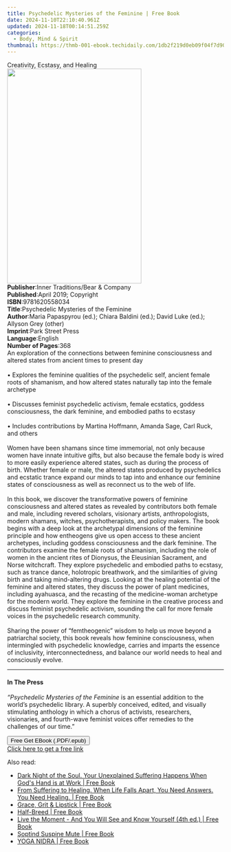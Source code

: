```yaml
---
title: Psychedelic Mysteries of the Feminine | Free Book
date: 2024-11-10T22:10:40.961Z
updated: 2024-11-18T00:14:51.259Z
categories:
  - Body, Mind & Spirit
thumbnail: https://thmb-001-ebook.techidaily.com/1db2f219d0eb09f04f7d90126590632a4352990196f552dc9c43583ded2e2ad0.jpg
---
```

<main id="book-container">
  <div class="flex flex-col">
    <div class="book-brief flex-1 py-6 px-4 sm:p-6 md:py-10 md:px-8">
      <!-- brief-->
      <div class="book-brief-main">Creativity, Ecstasy, and Healing</div>
    </div>
    <div
      class="book-meta-info flex-1 grid gap-4 col-start-1 col-end-3 row-start-1 sm:mb-6 sm:grid-cols-4 lg:gap-6 lg:col-start-2 lg:row-end-6 lg:row-span-6 lg:mb-0"
    >
      <div
        class="book-meta-info-left place-content-center mt-4 p-4 text-sm leading-6 col-start-2 col-span-2 dark:text-slate-400"
      >
        <img
          class="w-full h-500 object-cover rounded-lg sm:h-255 sm:col-span-2 lg:col-span-full"
          src="https://img-001-ebook.techidaily.com/49f4d4da23e3ec2214e5b6cd29716bec4ddac1c49d0d5c27c9930a51fcf2c523.jpg"
          alt=""
          width="312"
          height="500"
        />
      </div>
      <div
        class="book-meta-info-right mt-2 col-start-1 row-start-2 col-span-3 self-center"
      >
        <!-- meta data  -->
        <div class="flex flex-col px-4 md:px-8">
          <div class="flex-1">
            <strong>Publisher</strong>:<span class="px-2"
              >Inner Traditions/Bear &amp; Company</span
            >
          </div>
          <div class="flex-1">
            <strong>Published</strong>:<span class="px-2"
              >April 2019; Copyright</span
            >
          </div>
          <div class="flex-1">
            <strong>ISBN</strong>:<span class="px-2">9781620558034</span>
          </div>
          <div class="flex-1">
            <strong>Title</strong>:<span class="px-2"
              >Psychedelic Mysteries of the Feminine</span
            >
          </div>
          <div class="flex-1">
            <strong>Author</strong>:<span class="px-2"
              >Maria Papaspyrou (ed.); Chiara Baldini (ed.); David Luke (ed.);
              Allyson Grey (other)</span
            >
          </div>
          <div class="flex-1">
            <strong>Imprint</strong>:<span class="px-2">Park Street Press</span>
          </div>
          <div class="flex-1">
            <strong>Language</strong>:<span class="px-2">English</span>
          </div>
          <div class="flex-1">
            <strong>Number of Pages</strong>:<span class="px-2">368</span>
          </div>
        </div>
      </div>
    </div>
    <div class="book-description flex-1 py-6 px-4 sm:p-6 md:py-10 md:px-8">
      <div class="book-description-main">
        <div accordion-content="" id="description">
          An exploration of the connections between feminine consciousness and
          altered states from ancient times to present day <br /><br />•
          Explores the feminine qualities of the psychedelic self, ancient
          female roots of shamanism, and how altered states naturally tap into
          the female archetype <br /><br />• Discusses feminist psychedelic
          activism, female ecstatics, goddess consciousness, the dark feminine,
          and embodied paths to ecstasy <br /><br />• Includes contributions by
          Martina Hoffmann, Amanda Sage, Carl Ruck, and others <br /><br />Women
          have been shamans since time immemorial, not only because women have
          innate intuitive gifts, but also because the female body is wired to
          more easily experience altered states, such as during the process of
          birth. Whether female or male, the altered states produced by
          psychedelics and ecstatic trance expand our minds to tap into and
          enhance our feminine states of consciousness as well as reconnect us
          to the web of life. <br /><br />In this book, we discover the
          transformative powers of feminine consciousness and altered states as
          revealed by contributors both female and male, including revered
          scholars, visionary artists, anthropologists, modern shamans, witches,
          psychotherapists, and policy makers. The book begins with a deep look
          at the archetypal dimensions of the feminine principle and how
          entheogens give us open access to these ancient archetypes, including
          goddess consciousness and the dark feminine. The contributors examine
          the female roots of shamanism, including the role of women in the
          ancient rites of Dionysus, the Eleusinian Sacrament, and Norse
          witchcraft. They explore psychedelic and embodied paths to ecstasy,
          such as trance dance, holotropic breathwork, and the similarities of
          giving birth and taking mind-altering drugs. Looking at the healing
          potential of the feminine and altered states, they discuss the power
          of plant medicines, including ayahuasca, and the recasting of the
          medicine-woman archetype for the modern world. They explore the
          feminine in the creative process and discuss feminist psychedelic
          activism, sounding the call for more female voices in the psychedelic
          research community. <br /><br />Sharing the power of “femtheogenic”
          wisdom to help us move beyond a patriarchal society, this book reveals
          how feminine consciousness, when intermingled with psychedelic
          knowledge, carries and imparts the essence of inclusivity,
          interconnectedness, and balance our world needs to heal and
          consciously evolve.
        </div>
        <div class="accordion-fader"></div>
      </div>
    </div>
    <div class="book-excerpts flex-1 py-6 px-4 sm:p-6 md:py-10 md:px-8">
      <!-- excerpts-->
      <div class="book-excerpts-main">
        <hr />
        <h4 class="placeholder placeholder-heading">
          <span>In The Press</span>
        </h4>
        <p>
          <i>“Psychedelic Mysteries of the Feminine</i> is an essential addition
          to the world’s psychedelic library. A superbly conceived, edited, and
          visually stimulating anthology in which a chorus of activists,
          researchers, visionaries, and fourth-wave feminist voices offer
          remedies to the challenges of our time.”
        </p>
      </div>
    </div>
    <div
      class="book-about-author flex-1 py-6 px-4 sm:p-6 md:py-10 md:px-8"
    ></div>
    <div class="book-free-get flex-1 py-6 px-4 sm:p-6 md:py-10 md:px-8">
      <button
        id="btn-free-get"
        class="bg-blue-500 hover:bg-blue-700 text-white font-bold py-2 px-4 rounded"
      >
        Free Get EBook (.PDF/.epub)
      </button>
      <div id="countdown-display" class="px-2 text-lg mt-2"></div>
      <a
        id="free-link"
        class="hidden bg-blue-500 hover:bg-blue-700 text-white font-bold py-2 px-4 rounded"
        href="https://www.ebooks.com/en-us/book/96393685/psychedelic-mysteries-of-the-feminine/maria-papaspyrou/"
        target="_blank"
        >Click here to get a free link</a
      >
    </div>
    <script>
      let countdownTime = 0;
      let countdownInterval = null;
      document
        .getElementById('btn-free-get')
        .addEventListener('click', startCountdown);
      function startCountdown() {
        countdownTime = new Date().getTime() + 60000 * 3;
        countdownInterval = setInterval(updateCountdown, 1000);
        document.getElementById('btn-free-get').disabled = true;
        document
          .getElementById('btn-free-get')
          .classList.add('bg-gray-500', 'cursor-not-allowed');
      }
      function updateCountdown() {
        let currentTime = new Date().getTime();
        let timeLeft = countdownTime - currentTime;
        let secondsLeft = Math.floor(timeLeft / 1000);
        document.getElementById('countdown-display').innerHTML =
          `Remaining time: ${secondsLeft} seconds.`;
        if (secondsLeft <= 0) {
          clearInterval(countdownInterval);
          document.getElementById('btn-free-get').classList.add('hidden');
          document.getElementById('free-link').classList.remove('hidden');
          document.getElementById('countdown-display').innerHTML = '';
        }
      }
    </script>
  </div>
</main>

<ins class="adsbygoogle"
      style="display:block"
      data-ad-client="ca-pub-7571918770474297"
      data-ad-slot="8358498916"
      data-ad-format="auto"
      data-full-width-responsive="true"></ins>
    

<span class="atpl-alsoreadstyle">Also read:</span>
<div><ul>
<li><a href="https://novels-ebooks.techidaily.com/211112133-9781088109526-dark-night-of-the-soul-your-unexplained-suffering-happens-when-gods-hand-is-at-work/"><u>Dark Night of the Soul. Your Unexplained Suffering Happens When God's Hand is at Work | Free Book</u></a></li>
<li><a href="https://novels-ebooks.techidaily.com/211112127-9781088109847-from-suffering-to-healing-when-life-falls-apart-you-need-answers-you-need-healing/"><u>From Suffering to Healing. When Life Falls Apart, You Need Answers. You Need Healing. | Free Book</u></a></li>
<li><a href="https://novels-ebooks.techidaily.com/211112324-9798218279486-grace-grit-lipstick/"><u>Grace, Grit & Lipstick | Free Book</u></a></li>
<li><a href="https://novels-ebooks.techidaily.com/211112174-9798887938707-half-breed/"><u>Half-Breed | Free Book</u></a></li>
<li><a href="https://novels-ebooks.techidaily.com/211112339-9783964464668-live-the-moment-and-you-will-see-and-know-yourself-4th-ed/"><u>Live the Moment - And You Will See and Know Yourself (4th ed.) | Free Book</u></a></li>
<li><a href="https://novels-ebooks.techidaily.com/211112338-9786068353241-soptind-suspine-mute/"><u>Şoptind Suspine Mute | Free Book</u></a></li>
<li><a href="https://novels-ebooks.techidaily.com/211112123-9783988315304-yoga-nidra/"><u>YOGA NIDRA | Free Book</u></a></li>
</ul></div>

